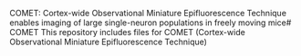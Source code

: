 COMET: Cortex-wide Observational Miniature Epifluorescence Technique enables imaging of large single-neuron populations in freely moving mice# COMET
This repository includes files for COMET (Cortex-wide Observational Miniature Epifluorescence Technique)
